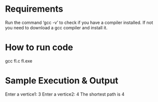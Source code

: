 # Requirements
Run the command ‘gcc -v’ to check if you have a compiler installed.
If not you need to download a gcc compiler and install it.

# How to run code
gcc fl.c
fl.exe

# Sample Execution & Output 
Enter a vertice1: 3
Enter a vertice2: 4
The shortest path is 4